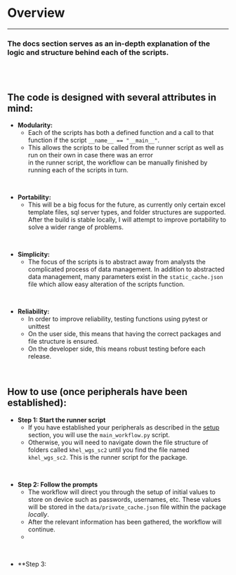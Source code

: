 
# Overview
_______________________________________

### The docs section serves as an in-depth explanation of the logic and structure behind each of the scripts.

<br />
<br />

## The code is designed with several attributes in mind:
 - **Modularity:**
   - Each of the scripts has both a defined function and a call to that function if the script `__name__ == "__main__"`.
   - This allows the scripts to be called from the runner script as well as run on their own in case there was an error<br>in the runner script, the workflow can be manually finished by running each of the scripts in turn.

<br />

 - **Portability:**
   - This will be a big focus for the future, as currently only certain excel template files, sql server types, and folder structures are supported.  After the build is stable locally, I will attempt to improve portability to solve a wider range of problems.

<br />

 - **Simplicity:**
   - The focus of the scripts is to abstract away from analysts the complicated process of data management.  In addition to abstracted data management, many parameters exist in the `static_cache.json` file which allow easy alteration of the scripts function.

<br />

- **Reliability:**
  - In order to improve reliability, testing functions using pytest or unittest
  - On the user side, this means that having the correct packages and file structure is ensured.
  - On the developer side, this means robust testing before each release.

<br />

## How to use (once peripherals have been established):

- **Step 1: Start the runner script**
  - If you have established your peripherals as described in the [setup](setup.md) section, you will use the `main_workflow.py` script.  
  - Otherwise, you will need to navigate down the file structure of folders called `khel_wgs_sc2` until you find the file named `khel_wgs_sc2`.  This is the runner script for the package.

<br />

- **Step 2: Follow the prompts**
  - The workflow will direct you through the setup of initial values to store on device such as passwords, usernames, etc.  These values will be stored in the `data/private_cache.json` file within the package *locally*.
  - After the relevant information has been gathered, the workflow will continue.
  - 

<br />

- **Step 3: 


